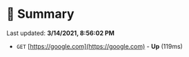 # 📖 Summary
Last updated: **3/14/2021, 8:56:02 PM**

- `GET` [https://google.com](https://google.com) - **Up** (119ms)
